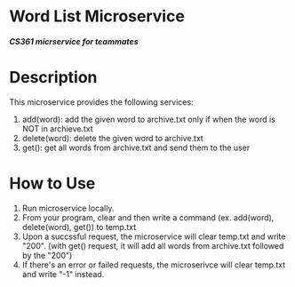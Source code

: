 # Word List Microservice
##### CS361 micrservice for teammates

# Description
This microservice provides the following services:
1. add(word): add the given word to archive.txt only if when the word is NOT in archieve.txt
2. delete(word): delete the given word to archive.txt
3. get(): get all words from archive.txt and send them to the user

# How to Use
1. Run microservice locally.
2. From your program, clear and then write a command (ex. add(word), delete(word), get()) to temp.txt
3. Upon a succssful request, the microservice will clear temp.txt and write "200". (with get() request, it will add all words from archive.txt followed by the "200")
4. If there's an error or failed requests, the microserivce will clear temp.txt and write "-1" instead.
